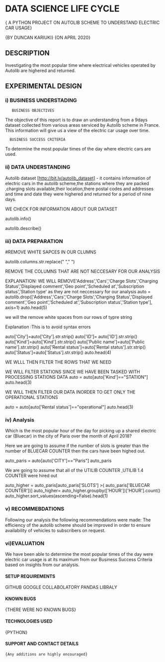 # DATA SCIENCE LIFE CYCLE

{ A PYTHON PROJECT ON AUTOLIB SCHEME TO UNDERSTAND ELECTRIC CAR USAGE}

{BY DUNCAN KARIUKI} {ON APRIL 2020}

## DESCRIPTION
  Investigating the most popular time where electrical vehicles operated by Autolib are highered and returned.
  
## EXPERIMENTAL DESIGN

### i) BUSINESS UNDERSTADING
       
       BUSINESS OBJECTIVES
       
The objective of this report is to draw an understanding from a 9days dataset collected from various areas serviced by Autolib scheme in France. This information will give us a view of the electric car usage over time.

      BUSINESS SUCCESS CRITERIA
      
To determine the most popular times of the day where electric cars are used.
        
 ### ii) DATA UNDERSTANDING
 
 Autolib dataset [http://bit.ly/autolib_dataset] -  it contains information of electric cars in the autolib scheme,the stations where they are packed ,charging slots available,their location,there postal codes and addresses and time and date they were highered and returned for a period of nine days.

WE CHECK FOR INFORMATION ABOUT OUR DATASET

autolib.info()

autolib.describe()

 ### iii) DATA PREPARATION
#REMOVE WHITE SAPCES IN OUR CLUMNS

autolib.columns.str.replace(" "," ")        

REMOVE THE COLUMNS THAT ARE NOT NECCESARY FOR OUR ANALYSIS

EXPLANATION: WE WILL REMOVE'Address','Cars','Charge Slots','Charging Status','Displayed comment','Geo point','Scheduled at','Subscription status','Station type' as they are not neccessary for our analysis
auto = autolib.drop(['Address','Cars','Charge Slots','Charging Status','Displayed comment','Geo point','Scheduled at','Subscription status','Station type'], axis=1)
auto.head(5)

we will the remove white spaces from our rows of typre string

Explanation :This is to avoid syntax errors

auto['City']=auto['City'].str.strip()
auto['ID']= auto['ID'].str.strip()
auto['Kind']=auto['Kind'].str.strip()
auto['Public name']=auto['Public name'].str.strip()
auto['Rental status']=auto['Rental status'].str.strip()
auto['Status']=auto['Status'].str.strip()
auto.head(4)

 WE WLLL THEN FILTER THE ROWS THAT WE NEED
 
 WE WILL FILTER STATIONS SINCE WE HAVE BEEN TASKED WITH PROCESSING STATIONS DATA
auto = auto[auto['Kind']=="STATION"]
auto.head(3)

WE WILL THEN FILTER OUR DATA INORDER TO GET ONLY THE OPERATIONAL STATIONS

auto = auto[auto['Rental status']=="operational"]
auto.head(3)

 ### iv) Analysis 
 Which is  the most popular hour of the day for picking up a shared electric car (Bluecar) in the city of Paris over the month of April 2018?
 
 Here we are going to assume if the number of slots is greater than the number of BLUECAR COUNTER then the cars have been highed out.
 
auto_paris = auto[auto['CITY']=="Paris"]
auto_paris    

We are going to assume that all of the UTILIB COUNTER	,UTILIB 1.4 COUNTER were hired out

auto_higher = auto_paris[auto_paris['SLOTS'] >( auto_paris['BLUECAR COUNTER'])]
auto_higher= auto_higher.groupby(['HOUR'])['HOUR'].count()
auto_higher.sort_values(ascending=False).head(1)

### v) RECOMMEBDATIONS
Following our analysis the following recommendations were made:
The efficiency of the autolib scheme should be improved in order to ensure availability of vehicles to subscribers on request.

### vi)EVALUATION
We have been able to determine the most popular times of the day were electric car usage is at its maximum from our Business Success Criteria based on insights from our analysis.

#### SETUP REQUIREMENTS
  GITHUB
  GOOGLE COLLABOLATORY
  PANDAS LIBRALY
  
#### KNOWN BUGS
  {THERE WERE NO KNOWN BUGS}

#### TECHNOLOGIES USED
  {PYTHON}
  
#### SUPPORT AND CONTACT DETAILS
    {Any additions are highly encouraged}
  
  

        

